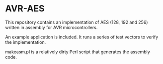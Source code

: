# AVR-AES

This repository contains an implementation of AES (128, 192 and 256) written in assembly for AVR microcontrollers.

An example application is included. It runs a series of test vectors to verify the implementation.

makeasm.pl is a relatively dirty Perl script that generates the assembly code.
